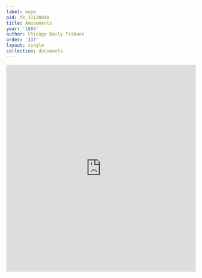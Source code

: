 ```yaml
---
label: nope
pid: fk_31120048
title: Amusements
year: '1884'
author: Chicago Daily Tribune
order: '337'
layout: single
collection: documents
---
```

<iframe src="https://northwestern.app.box.com/embed/s/rtxtfve12qx2g973z1ewzol3jb9kih3j?sortColumn=date&view=list" width="100%" height="550" frameborder="0" allowfullscreen webkitallowfullscreen msallowfullscreen></iframe>
